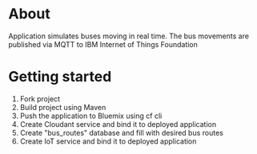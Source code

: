 # About
Application simulates buses moving in real time. The bus movements are published via MQTT to IBM Internet of Things Foundation

# Getting started
1. Fork project
2. Build project using Maven
3. Push the application to Bluemix using cf cli
4. Create Cloudant service and bind it to deployed application
5. Create "bus_routes" database and fill with desired bus routes
6. Create IoT service and bind it to deployed application